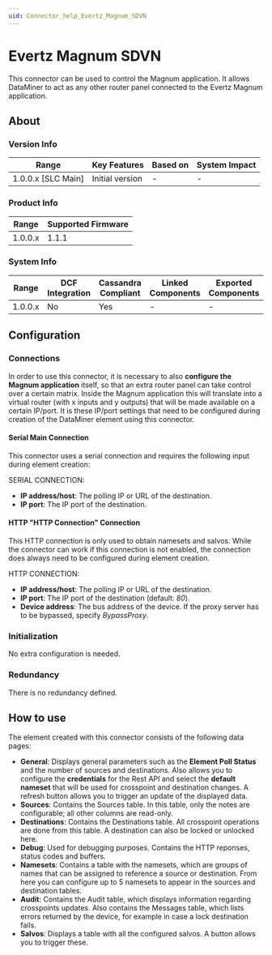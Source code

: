 ```yaml
---
uid: Connector_help_Evertz_Magnum_SDVN
---
```


# Evertz Magnum SDVN

This connector can be used to control the Magnum application. It allows DataMiner to act as any other router panel connected to the Evertz Magnum application.

## About

### Version Info

| Range                | Key Features     | Based on     | System Impact     |
|----------------------|------------------|--------------|-------------------|
| 1.0.0.x [SLC Main]   | Initial version  | -            | -                 |

### Product Info

| Range     | Supported Firmware     |
|-----------|------------------------|
| 1.0.0.x   | 1.1.1                  |

### System Info

| Range     | DCF Integration     | Cassandra Compliant     | Linked Components     | Exported Components     |
|-----------|---------------------|-------------------------|-----------------------|-------------------------|
| 1.0.0.x   | No                  | Yes                     | -                     | -                       |

## Configuration

### Connections

In order to use this connector, it is necessary to also **configure the Magnum application** itself, so that an extra router panel can take control over a certain matrix. Inside the Magnum application this will translate into a virtual router (with x inputs and y outputs) that will be made available on a certain IP/port. It is these IP/port settings that need to be configured during creation of the DataMiner element using this connector.

#### Serial Main Connection

This connector uses a serial connection and requires the following input during element creation:

SERIAL CONNECTION:

- **IP address/host**: The polling IP or URL of the destination.
- **IP port**: The IP port of the destination.

#### HTTP "HTTP Connection" Connection

This HTTP connection is only used to obtain namesets and salvos. While the connector can work if this connection is not enabled, the connection does always need to be configured during element creation.

HTTP CONNECTION:

- **IP address/host**: The polling IP or URL of the destination.
- **IP port**: The IP port of the destination (default: *80*).
- **Device address**: The bus address of the device. If the proxy server has to be bypassed, specify *BypassProxy*.

### Initialization

No extra configuration is needed.

### Redundancy

There is no redundancy defined.

## How to use

The element created with this connector consists of the following data pages:

- **General**: Displays general parameters such as the **Element Poll Status** and the number of sources and destinations. Also allows you to configure the **credentials** for the Rest API and select the **default nameset** that will be used for crosspoint and destination changes. A refresh button allows you to trigger an update of the displayed data.
- **Sources**: Contains the Sources table. In this table, only the notes are configurable; all other columns are read-only.
- **Destinations**: Contains the Destinations table. All crosspoint operations are done from this table. A destination can also be locked or unlocked here.
- **Debug**: Used for debugging purposes. Contains the HTTP reponses, status codes and buffers.
- **Namesets**: Contains a table with the namesets, which are groups of names that can be assigned to reference a source or destination. From here you can configure up to 5 namesets to appear in the sources and destination tables.
- **Audit**: Contains the Audit table, which displays information regarding crosspoints updates. Also contains the Messages table, which lists errors returned by the device, for example in case a lock destination fails.
- **Salvos**: Displays a table with all the configured salvos. A button allows you to trigger these.
